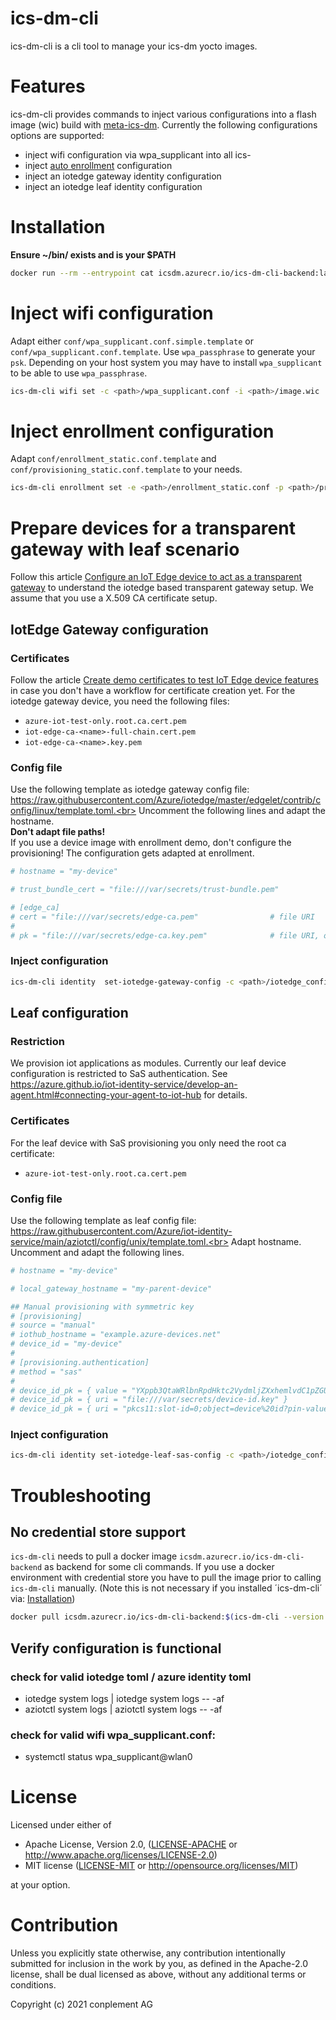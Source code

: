 # ics-dm-cli
ics-dm-cli is a cli tool to manage your ics-dm yocto images.

# Features
ics-dm-cli provides commands to inject various configurations into a flash image (wic) build with [meta-ics-dm](https://github.com/ICS-DeviceManagement/meta-ics-dm). Currently the following configurations options are supported:
- inject wifi configuration via wpa_supplicant into all ics-
- inject [auto enrollment](https://github.com/ICS-DeviceManagement/enrollment) configuration
- inject an iotedge gateway identity configuration
- inject an iotedge leaf identity configuration

# Installation
**Ensure ~/bin/ exists and is your $PATH**

```sh
docker run --rm --entrypoint cat icsdm.azurecr.io/ics-dm-cli-backend:latest /install/ics-dm-cli > ~/bin/ics-dm-cli && chmod +x ~/bin/ics-dm-cli
```

# Inject wifi configuration
Adapt either `conf/wpa_supplicant.conf.simple.template` or `conf/wpa_supplicant.conf.template`.
Use `wpa_passphrase` to generate your `psk`. Depending on your host system you may have to install `wpa_supplicant` to be able to use `wpa_passphrase`.

```sh
ics-dm-cli wifi set -c <path>/wpa_supplicant.conf -i <path>/image.wic
```

# Inject enrollment configuration
Adapt `conf/enrollment_static.conf.template` and `conf/provisioning_static.conf.template` to your needs.

```sh
ics-dm-cli enrollment set -e <path>/enrollment_static.conf -p <path>/provisioning_static.conf.conf -i <path>/image.wic
```

# Prepare devices for a transparent gateway with leaf scenario
Follow this article [Configure an IoT Edge device to act as a transparent gateway](https://docs.microsoft.com/en-us/azure/iot-edge/how-to-create-transparent-gateway?view=iotedge-2020-11) to understand the iotedge based transparent gateway setup. We assume that you use a X.509 CA certificate setup.

## IotEdge Gateway configuration
### Certificates
Follow the article [Create demo certificates to test IoT Edge device features](https://docs.microsoft.com/en-us/azure/iot-edge/how-to-create-test-certificates?view=iotedge-2020-11=) in case you don't have a workflow for certificate creation yet.
For the iotedge gateway device, you need the following files:
  - `azure-iot-test-only.root.ca.cert.pem`
  - `iot-edge-ca-<name>-full-chain.cert.pem`
  - `iot-edge-ca-<name>.key.pem`

### Config file
Use the following template as iotedge gateway config file: https://raw.githubusercontent.com/Azure/iotedge/master/edgelet/contrib/config/linux/template.toml.<br>
Uncomment the following lines and adapt the hostname.<br>
**Don't adapt file paths!**<br>
If you use a device image with enrollment demo, don't configure the provisioning! The configuration gets adapted at enrollment.

```sh
# hostname = "my-device"

# trust_bundle_cert = "file:///var/secrets/trust-bundle.pem"

# [edge_ca]
# cert = "file:///var/secrets/edge-ca.pem"                # file URI
#
# pk = "file:///var/secrets/edge-ca.key.pem"              # file URI, or...
```

### Inject configuration
```sh
ics-dm-cli identity  set-iotedge-gateway-config -c <path>/iotedge_config.toml -i <path>/iotedge_image.wic  -r <path>/azure-iot-test-only.root.ca.cert.pem -d <path>/iot-edge-device-ca-<name>-full-chain.cert.pem -k <path>/iot-edge-device-ca-<name>.key.pem
```

## Leaf configuration
### Restriction
We provision iot applications as modules. Currently our leaf device configuration is restricted to SaS authentication. See https://azure.github.io/iot-identity-service/develop-an-agent.html#connecting-your-agent-to-iot-hub for details.

### Certificates
For the leaf device with SaS provisioning you only need the root ca certificate:
  - `azure-iot-test-only.root.ca.cert.pem`

### Config file
Use the following template as leaf config file: https://raw.githubusercontent.com/Azure/iot-identity-service/main/aziotctl/config/unix/template.toml.<br>
Adapt hostname.
Uncomment and adapt the following lines.
```sh
# hostname = "my-device"

# local_gateway_hostname = "my-parent-device"

## Manual provisioning with symmetric key
# [provisioning]
# source = "manual"
# iothub_hostname = "example.azure-devices.net"
# device_id = "my-device"
#
# [provisioning.authentication]
# method = "sas"
#
# device_id_pk = { value = "YXppb3QtaWRlbnRpdHktc2VydmljZXxhemlvdC1pZGU=" }     # inline key (base64), or...
# device_id_pk = { uri = "file:///var/secrets/device-id.key" }                  # file URI, or...
# device_id_pk = { uri = "pkcs11:slot-id=0;object=device%20id?pin-value=1234" } # PKCS#11 URI
```

### Inject configuration
```sh
ics-dm-cli identity set-iotedge-leaf-sas-config -c <path>/iotedge_config.toml -i <path>/leaf_image.wic  -r <path>/azure-iot-test-only.root.ca.cert.pem
```

# Troubleshooting
## No credential store support
`ics-dm-cli` needs to pull a docker image `icsdm.azurecr.io/ics-dm-cli-backend` as backend for some cli
commands. If you use a docker environment with credential store you have to
pull the image prior to calling `ics-dm-cli` manually. (Note this is not necessary if you installed ´ics-dm-cli´ via: [Installation](#installation))
```sh
docker pull icsdm.azurecr.io/ics-dm-cli-backend:$(ics-dm-cli --version | awk '{print $2}')
```

## Verify configuration is functional 
### check for valid iotedge toml / azure identity toml
- iotedge system logs | iotedge system logs -- -af
- aziotctl system logs | aziotctl system logs -- -af

### check for valid wifi wpa_supplicant.conf:
 - systemctl status wpa_supplicant@wlan0

# License
Licensed under either of

* Apache License, Version 2.0, ([LICENSE-APACHE](LICENSE-APACHE) or <http://www.apache.org/licenses/LICENSE-2.0>)
* MIT license ([LICENSE-MIT](LICENSE-MIT) or <http://opensource.org/licenses/MIT>)

at your option.

# Contribution
Unless you explicitly state otherwise, any contribution intentionally
submitted for inclusion in the work by you, as defined in the Apache-2.0
license, shall be dual licensed as above, without any additional terms or
conditions.

Copyright (c) 2021 conplement AG

